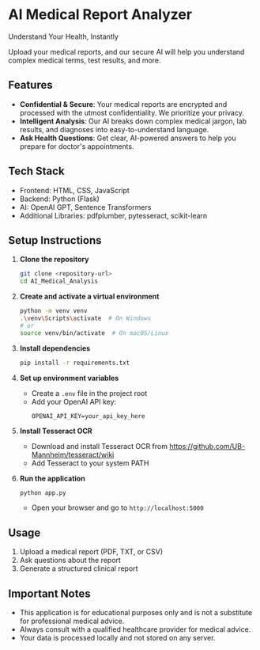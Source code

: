# AI Medical Report Analyzer

Understand Your Health, Instantly

Upload your medical reports, and our secure AI will help you understand complex medical terms, test results, and more.

## Features

- **Confidential & Secure**: Your medical reports are encrypted and processed with the utmost confidentiality. We prioritize your privacy.
- **Intelligent Analysis**: Our AI breaks down complex medical jargon, lab results, and diagnoses into easy-to-understand language.
- **Ask Health Questions**: Get clear, AI-powered answers to help you prepare for doctor's appointments.

## Tech Stack

- Frontend: HTML, CSS, JavaScript
- Backend: Python (Flask)
- AI: OpenAI GPT, Sentence Transformers
- Additional Libraries: pdfplumber, pytesseract, scikit-learn

## Setup Instructions

1. **Clone the repository**
   ```bash
   git clone <repository-url>
   cd AI_Medical_Analysis
   ```

2. **Create and activate a virtual environment**
   ```bash
   python -m venv venv
   .\venv\Scripts\activate  # On Windows
   # or
   source venv/bin/activate  # On macOS/Linux
   ```

3. **Install dependencies**
   ```bash
   pip install -r requirements.txt
   ```

4. **Set up environment variables**
   - Create a `.env` file in the project root
   - Add your OpenAI API key:
     ```
     OPENAI_API_KEY=your_api_key_here
     ```

5. **Install Tesseract OCR**
   - Download and install Tesseract OCR from https://github.com/UB-Mannheim/tesseract/wiki
   - Add Tesseract to your system PATH

6. **Run the application**
   ```bash
   python app.py
   ```
   - Open your browser and go to `http://localhost:5000`

## Usage

1. Upload a medical report (PDF, TXT, or CSV)
2. Ask questions about the report
3. Generate a structured clinical report

## Important Notes

- This application is for educational purposes only and is not a substitute for professional medical advice.
- Always consult with a qualified healthcare provider for medical advice.
- Your data is processed locally and not stored on any server.
